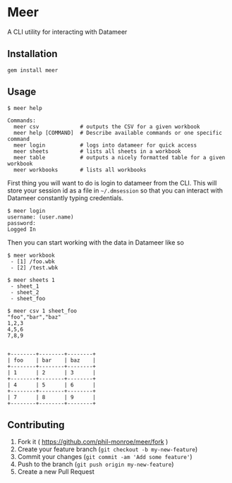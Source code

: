 # Meer

A CLI utility for interacting with Datameer

## Installation

    gem install meer

## Usage

``` shell
$ meer help

Commands:
  meer csv             # outputs the CSV for a given workbook
  meer help [COMMAND]  # Describe available commands or one specific command
  meer login           # logs into datameer for quick access
  meer sheets          # lists all sheets in a workbook
  meer table           # outputs a nicely formatted table for a given workbook
  meer workbooks       # lists all workbooks
```

First thing you will want to do is login to datameer from the CLI. This will store your session id as a file in `~/.dmsession` so that you can interact with Datameer constantly typing credentials.

``` shell
$ meer login
username: (user.name)
password:
Logged In
```

Then you can start working with the data in Datameer like so

``` shell
$ meer workbook
 - [1] /foo.wbk
 - [2] /test.wbk
 
$ meer sheets 1
 - sheet_1
 - sheet_2
 - sheet_foo
 
$ meer csv 1 sheet_foo
"foo","bar","baz"
1,2,3
4,5,6
7,8,9


+--------+--------+--------+
| foo    | bar    | baz    |
+--------+--------+--------+
| 1      | 2      | 3      |
+--------+--------+--------+
| 4      | 5      | 6      |
+--------+--------+--------+
| 7      | 8      | 9      |
+--------+--------+--------+
```


## Contributing

1. Fork it ( https://github.com/phil-monroe/meer/fork )
2. Create your feature branch (`git checkout -b my-new-feature`)
3. Commit your changes (`git commit -am 'Add some feature'`)
4. Push to the branch (`git push origin my-new-feature`)
5. Create a new Pull Request
